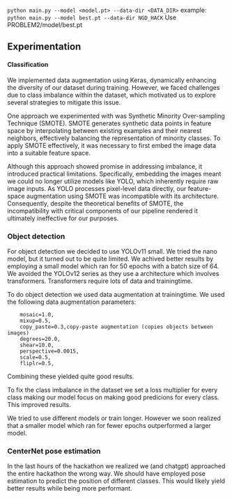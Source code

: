 ``python main.py --model <model.pt> --data-dir <DATA_DIR>``
example: ``python main.py --model best.pt --data-dir NGD_HACK``
Use PROBLEM2/model/best.pt


## Experimentation

#### Classification
We implemented data augmentation using Keras, dynamically enhancing the diversity of our dataset during training. However, we faced challenges due to class imbalance within the dataset, which motivated us to explore several strategies to mitigate this issue.

One approach we experimented with was Synthetic Minority Over-sampling Technique (SMOTE). SMOTE generates synthetic data points in feature space by interpolating between existing examples and their nearest neighbors, effectively balancing the representation of minority classes. To apply SMOTE effectively, it was necessary to first embed the image data into a suitable feature space.

Although this approach showed promise in addressing imbalance, it introduced practical limitations. Specifically, embedding the images meant we could no longer utilize models like YOLO, which inherently require raw image inputs. As YOLO processes pixel-level data directly, our feature-space augmentation using SMOTE was incompatible with its architecture. Consequently, despite the theoretical benefits of SMOTE, the incompatibility with critical components of our pipeline rendered it ultimately ineffective for our purposes.

### Object detection

For object detection we decided to use YOLOv11 small. We tried the nano model, but it turned out to be quite limited. We achived better results by employing a small model which ran for 50 epochs with a batch size of 64. We avoided the YOLOv12 series as they use a architecture which involves transformers. Transformers require lots of data and trainingtime. 

To do object detection we used data augmentation at trainingtime. We used the following data augmentation parameters:
```
    mosaic=1.0,
    mixup=0.5,
    copy_paste=0.3,copy-paste augmentation (copies objects between images)
    degrees=20.0,
    shear=10.0,
    perspective=0.0015,
    scale=0.5,
    fliplr=0.5,
```
Combining these yielded quite good results. 

To fix the class imbalance in the dataset we set a loss multiplier for every class making our model focus on making good predicions for every class. This improved results.

We tried to use different models or train longer. However we soon realized that a smaller model which ran for fewer epochs outperformed a larger model.


### CenterNet pose estimation

In the last hours of the hackathon we realized we (and chatgpt) approached the entire hackathon the wrong way. We should have employed pose estimation to predict the position of different classes. This would likely yield better results while being more performant.